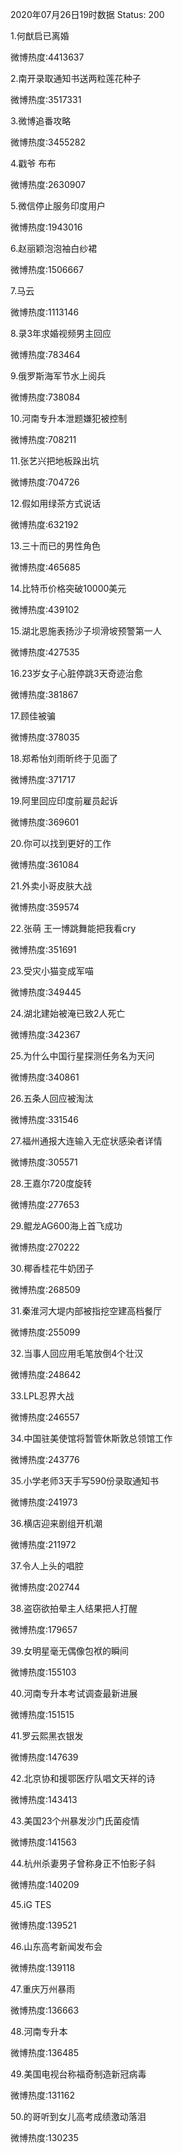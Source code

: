 2020年07月26日19时数据
Status: 200

1.何猷启已离婚

微博热度:4413637

2.南开录取通知书送两粒莲花种子

微博热度:3517331

3.微博追番攻略

微博热度:3455282

4.戳爷 布布

微博热度:2630907

5.微信停止服务印度用户

微博热度:1943016

6.赵丽颖泡泡袖白纱裙

微博热度:1506667

7.马云

微博热度:1113146

8.录3年求婚视频男主回应

微博热度:783464

9.俄罗斯海军节水上阅兵

微博热度:738084

10.河南专升本泄题嫌犯被控制

微博热度:708211

11.张艺兴把地板跺出坑

微博热度:704726

12.假如用绿茶方式说话

微博热度:632192

13.三十而已的男性角色

微博热度:465685

14.比特币价格突破10000美元

微博热度:439102

15.湖北恩施表扬沙子坝滑坡预警第一人

微博热度:427535

16.23岁女子心脏停跳3天奇迹治愈

微博热度:381867

17.顾佳被骗

微博热度:378035

18.郑希怡刘雨昕终于见面了

微博热度:371717

19.阿里回应印度前雇员起诉

微博热度:369601

20.你可以找到更好的工作

微博热度:361084

21.外卖小哥皮肤大战

微博热度:359574

22.张萌 王一博跳舞能把我看cry

微博热度:351691

23.受灾小猫变成军喵

微博热度:349445

24.湖北建始被淹已致2人死亡

微博热度:342367

25.为什么中国行星探测任务名为天问

微博热度:340861

26.五条人回应被淘汰

微博热度:331546

27.福州通报大连输入无症状感染者详情

微博热度:305571

28.王嘉尔720度旋转

微博热度:277653

29.鲲龙AG600海上首飞成功

微博热度:270222

30.椰香桂花牛奶团子

微博热度:268509

31.秦淮河大堤内部被指挖空建高档餐厅

微博热度:255099

32.当事人回应用毛笔放倒4个壮汉

微博热度:248642

33.LPL忍界大战

微博热度:246557

34.中国驻美使馆将暂管休斯敦总领馆工作

微博热度:243776

35.小学老师3天手写590份录取通知书

微博热度:241973

36.横店迎来剧组开机潮

微博热度:211972

37.令人上头的唱腔

微博热度:202744

38.盗窃欲拍晕主人结果把人打醒

微博热度:179657

39.女明星毫无偶像包袱的瞬间

微博热度:155103

40.河南专升本考试调查最新进展

微博热度:151515

41.罗云熙黑衣银发

微博热度:147639

42.北京协和援鄂医疗队唱文天祥的诗

微博热度:143413

43.美国23个州暴发沙门氏菌疫情

微博热度:141563

44.杭州杀妻男子曾称身正不怕影子斜

微博热度:140209

45.iG TES

微博热度:139521

46.山东高考新闻发布会

微博热度:139118

47.重庆万州暴雨

微博热度:136663

48.河南专升本

微博热度:136485

49.美国电视台称福奇制造新冠病毒

微博热度:131162

50.的哥听到女儿高考成绩激动落泪

微博热度:130235

